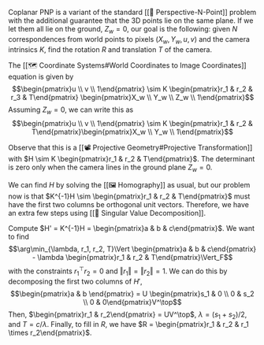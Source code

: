 Coplanar PNP is a variant of the standard [[📏 Perspective-N-Point]] problem with the additional guarantee that the 3D points lie on the same plane. If we let them all lie on the ground, $Z_w = 0$, our goal is the following: given $N$ correspondences from world points to pixels $(X_w, Y_w, u, v)$ and the camera intrinsics $K$, find the rotation $R$ and translation $T$ of the camera.

The [[🗺️ Coordinate Systems#World Coordinates to Image Coordinates]] equation is given by $$\begin{pmatrix}u \\ v \\ 1\end{pmatrix} \sim K \begin{pmatrix}r_1 & r_2 & r_3 & T\end{pmatrix} \begin{pmatrix}X_w \\ Y_w \\ Z_w \\ 1\end{pmatrix}$$
Assuming $Z_w = 0$, we can write this as $$\begin{pmatrix}u \\ v \\ 1\end{pmatrix} \sim K \begin{pmatrix}r_1 & r_2 & T\end{pmatrix}\begin{pmatrix}X_w \\ Y_w \\ 1\end{pmatrix}$$

Observe that this is a [[📽️ Projective Geometry#Projective Transformation]] with $H \sim K \begin{pmatrix}r_1 & r_2 & T\end{pmatrix}$. The determinant is zero only when the camera lines in the ground plane $Z_w = 0$.

We can find $H$ by solving the [[🖼️ Homography]] as usual, but our problem now is that $K^{-1}H \sim \begin{pmatrix}r_1 & r_2 & T\end{pmatrix}$ must have the first two columns be orthogonal unit vectors. Therefore, we have an extra few steps using [[📎 Singular Value Decomposition]].

Compute $H' = K^{-1}H = \begin{pmatrix}a & b & c\end{pmatrix}$. We want to find $$\arg\min_{\lambda, r_1, r_2, T}\Vert \begin{pmatrix}a & b & c\end{pmatrix} - \lambda \begin{pmatrix}r_1 & r_2 & T\end{pmatrix}\Vert_F$$
with the constraints $r_1^\top r_2 = 0$ and $\Vert r_1 \Vert = \Vert r_2 \Vert = 1$. We can do this by decomposing the first two columns of $H'$, $$\begin{pmatrix}a & b \end{pmatrix} = U \begin{pmatrix}s_1 & 0 \\ 0 & s_2 \\ 0 & 0\end{pmatrix}V^\top$$
Then, $\begin{pmatrix}r_1 & r_2\end{pmatrix} = UV^\top$, $\lambda = (s_1 + s_2)/2$, and $T = c/\lambda$. Finally, to fill in $R$, we have $R = \begin{pmatrix}r_1 & r_2 & r_1 \times r_2\end{pmatrix}$.